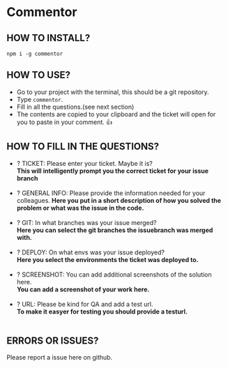 # Commentor

## HOW TO INSTALL?

`npm i -g commentor`

## HOW TO USE?

* Go to your project with the terminal, this should be a git repository.
* Type `commentor`.
* Fill in all the questions.(see next section)
* The contents are copied to your clipboard and the ticket will open for you to paste in your comment. :thumbsup:

## HOW TO FILL IN THE QUESTIONS?

* ? TICKET: Please enter your ticket. Maybe it is? <br>
**This will intelligently prompt you the correct ticket for your issue branch**<br><br>
* ? GENERAL INFO: Please provide the information needed for your colleagues.
**Here you put in a short description of how you solved the problem or what was the issue in the code.**<br><br>
* ? GIT: In what branches was your issue merged? <br>
**Here you can select the git branches the issuebranch was merged with.**<br><br>
* ? DEPLOY: On what envs was your issue deployed? <br>
**Here you select the environments the ticket was deployed to.**<br><br>
* ? SCREENSHOT: You can add additional screenshots of the solution here. <br>
**You can add a screenshot of your work here.**<br><br>
* ? URL: Please be kind for QA and add a test url. <br>
**To make it easyer for testing you should provide a testurl.**<br><br>

## ERRORS OR ISSUES?
Please report a issue here on github.
